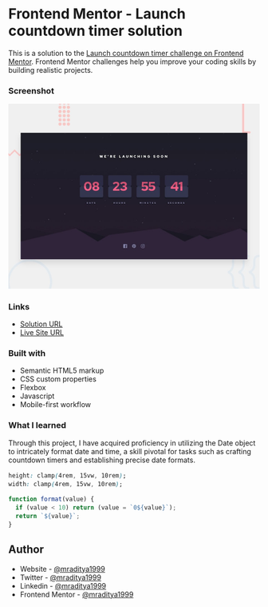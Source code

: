 # Frontend Mentor - Launch countdown timer solution

This is a solution to the [Launch countdown timer challenge on Frontend Mentor](https://www.frontendmentor.io/challenges/launch-countdown-timer-N0XkGfyz-). Frontend Mentor challenges help you improve your coding skills by building realistic projects.

### Screenshot

[![Design preview for the Launch countdown timer coding challenge](./design/desktop-preview.jpg)](https://fm-22-countdown-timer.netlify.app)

### Links

- [Solution URL](https://www.frontendmentor.io/solutions/countdown-timer-b8_FZ0ssUk)
- [Live Site URL](https://fm-22-countdown-timer.netlify.app)

### Built with

- Semantic HTML5 markup
- CSS custom properties
- Flexbox
- Javascript
- Mobile-first workflow

### What I learned

Through this project, I have acquired proficiency in utilizing the Date object to intricately format date and time, a skill pivotal for tasks such as crafting countdown timers and establishing precise date formats.

```css
height: clamp(4rem, 15vw, 10rem);
width: clamp(4rem, 15vw, 10rem);
```

```js
function format(value) {
  if (value < 10) return (value = `0${value}`);
  return `${value}`;
}
```

## Author

- Website - [@mraditya1999](https://www.adityayadav.live)
- Twitter - [@mraditya1999](https://twitter.com/mraditya1999)
- Linkedin - [@mraditya1999](https://www.linkedin.com/in/mraditya1999/)
- Frontend Mentor - [@mraditya1999](https://www.frontendmentor.io/profile/Aditya-oss-creator)
